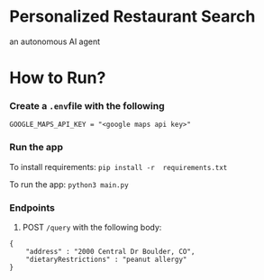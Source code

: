 # Personalized Restaurant Search

an autonomous AI agent

# How to Run?

### Create a `.env`file with the following

```OPENAI_API_KEY = "<your open ai api key>"
GOOGLE_MAPS_API_KEY = "<google maps api key>"
```

### Run the app
To install requirements: `pip install -r  requirements.txt`

To run the app: `python3 main.py`

### Endpoints

1. POST `/query` with the following body:
```
{
    "address" : "2000 Central Dr Boulder, CO",
    "dietaryRestrictions" : "peanut allergy"
}
```